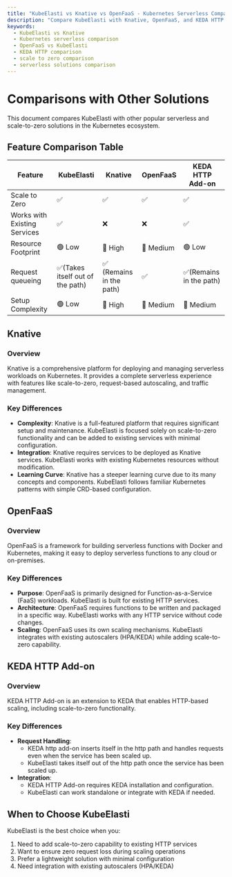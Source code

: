 ```yaml
---
title: "KubeElasti vs Knative vs OpenFaaS - Kubernetes Serverless Comparison"
description: "Compare KubeElasti with Knative, OpenFaaS, and KEDA HTTP Add-on. Feature comparison table for Kubernetes serverless and scale-to-zero solutions."
keywords:
  - KubeElasti vs Knative
  - Kubernetes serverless comparison
  - OpenFaaS vs KubeElasti
  - KEDA HTTP comparison
  - scale to zero comparison
  - serverless solutions comparison
---
```


# Comparisons with Other Solutions

This document compares KubeElasti with other popular serverless and scale-to-zero solutions in the Kubernetes ecosystem.


## **Feature Comparison Table**

| Feature | KubeElasti | Knative | OpenFaaS | KEDA HTTP Add-on |
|---------|---------|----------|-----------|------------------|
| Scale to Zero | ✅ | ✅ | ✅ | ✅ |
| Works with Existing Services | ✅ | ❌ | ❌ | ✅ |
| Resource Footprint | 🟢 Low  | 🔺 High  | 🔹 Medium  | 🟢 Low |
| Request queueing | ✅(Takes itself out of the path) | ✅ (Remains in the path) | ✅ | ✅(Remains in the path) |
| Setup Complexity | 🟢 Low  | 🔺 High  | 🔹 Medium  | 🔹 Medium |


## **Knative**

### Overview
Knative is a comprehensive platform for deploying and managing serverless workloads on Kubernetes. It provides a complete serverless experience with features like scale-to-zero, request-based autoscaling, and traffic management.

### Key Differences
- **Complexity**: Knative is a full-featured platform that requires significant setup and maintenance. KubeElasti is focused solely on scale-to-zero functionality and can be added to existing services with minimal configuration.
- **Integration**: Knative requires services to be deployed as Knative services. KubeElasti works with existing Kubernetes resources without modification.
- **Learning Curve**: Knative has a steeper learning curve due to its many concepts and components. KubeElasti follows familiar Kubernetes patterns with simple CRD-based configuration.

## **OpenFaaS**

### Overview
OpenFaaS is a framework for building serverless functions with Docker and Kubernetes, making it easy to deploy serverless functions to any cloud or on-premises.

### Key Differences
- **Purpose**: OpenFaaS is primarily designed for Function-as-a-Service (FaaS) workloads. KubeElasti is built for existing HTTP services.
- **Architecture**: OpenFaaS requires functions to be written and packaged in a specific way. KubeElasti works with any HTTP service without code changes.
- **Scaling**: OpenFaaS uses its own scaling mechanisms. KubeElasti integrates with existing autoscalers (HPA/KEDA) while adding scale-to-zero capability.

## **KEDA HTTP Add-on**

### Overview
KEDA HTTP Add-on is an extension to KEDA that enables HTTP-based scaling, including scale-to-zero functionality.

### Key Differences
- **Request Handling**: 
    - KEDA http add-on inserts itself in the http path and handles requests even when the service has been scaled up.
    - KubeElasti takes itself out of the http path once the service has been scaled up.
- **Integration**:
    - KEDA HTTP Add-on requires KEDA installation and configuration.
    - KubeElasti can work standalone or integrate with KEDA if needed.

## **When to Choose KubeElasti**

KubeElasti is the best choice when you:

1. Need to add scale-to-zero capability to existing HTTP services
2. Want to ensure zero request loss during scaling operations
3. Prefer a lightweight solution with minimal configuration
4. Need integration with existing autoscalers (HPA/KEDA)